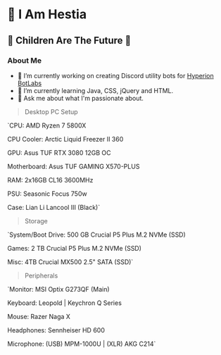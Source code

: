 # 🍷 I Am Hestia
## 🫶 Children Are The Future 🫶

### About Me
- 🔭 I’m currently working on creating Discord utility bots for [Hyperion BotLabs](https://github.com/Hyperion-Bot-Labs)
- 🌱 I’m currently learning Java, CSS, jQuery and HTML.
- 💬 Ask me about what I'm passionate about.

> Desktop PC Setup

`CPU: AMD Ryzen 7 5800X

CPU Cooler: Arctic Liquid Freezer II 360

GPU: Asus TUF RTX 3080 12GB OC

Motherboard: Asus TUF GAMING X570-PLUS

RAM: 2x16GB CL16 3600MHz

PSU: Seasonic Focus 750w

Case: Lian Li Lancool III (Black)`

> Storage

`System/Boot Drive: 500 GB Crucial P5 Plus M.2 NVMe (SSD)

Games: 2 TB Crucial P5 Plus M.2 NVMe (SSD)

Misc: 4TB Crucial MX500 2.5" SATA (SSD)`


> Peripherals

`Monitor: MSI Optix G273QF (Main)

Keyboard: Leopold | Keychron Q Series

Mouse: Razer Naga X

Headphones: Sennheiser HD 600

Microphone: (USB) MPM-1000U | (XLR) AKG C214` 
